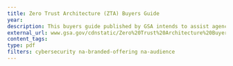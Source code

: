 ```yaml
---
title: Zero Trust Architecture (ZTA) Buyers Guide
year:
description: This buyers guide published by GSA intends to assist agencies with acquiring products and services to support and align with their ZTA strategy.
external_url: www.gsa.gov/cdnstatic/Zero%20Trust%20Architecture%20Buyers%20Guide%20v11%2020210810.pdf
content_tags:
type: pdf
filters: cybersecurity na-branded-offering na-audience
---
```


